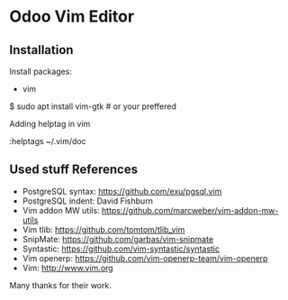 Odoo Vim Editor
=====================

Installation
------------

Install packages:
- vim

$ sudo apt install vim-gtk # or your preffered


Adding helptag in vim 

:helptags ~/.vim/doc


Used stuff References
----------------

* PostgreSQL syntax: https://github.com/exu/pgsql.vim
* PostgreSQL indent: David Fishburn
* Vim addon MW utils: https://github.com/marcweber/vim-addon-mw-utils
* Vim tlib: https://github.com/tomtom/tlib_vim
* SnipMate: https://github.com/garbas/vim-snipmate
* Syntastic: https://github.com/vim-syntastic/syntastic
* Vim openerp: https://github.com/vim-openerp-team/vim-openerp
* Vim: http://www.vim.org 

Many thanks for their work.
